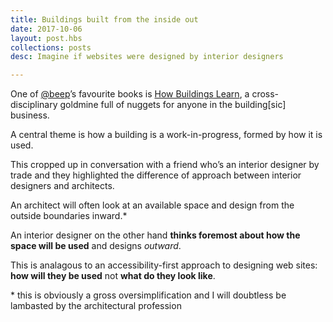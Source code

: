 ```yaml
---
title: Buildings built from the inside out
date: 2017-10-06
layout: post.hbs
collections: posts
desc: Imagine if websites were designed by interior designers

---
```


One of [@beep](https://twitter.com/beep)’s favourite books is [How Buildings Learn](https://en.m.wikipedia.org/wiki/How_Buildings_Learn), a cross-disciplinary goldmine full of nuggets for anyone in the building[sic] business.

A central theme is how a building is a work-in-progress, formed by how it is used.

This cropped up in conversation with a friend who’s an interior designer by trade and they highlighted the difference of approach between interior designers and architects. 

An architect will often look at an available space and design from the outside boundaries inward.*

An interior designer on the other hand **thinks foremost about how the space will be used** and designs _outward_. 

This is analagous to an accessibility-first approach to designing web sites: **how will they be used** not **what do they look like**.

\* this is obviously a gross oversimplification and I will doubtless be lambasted by the architectural profession